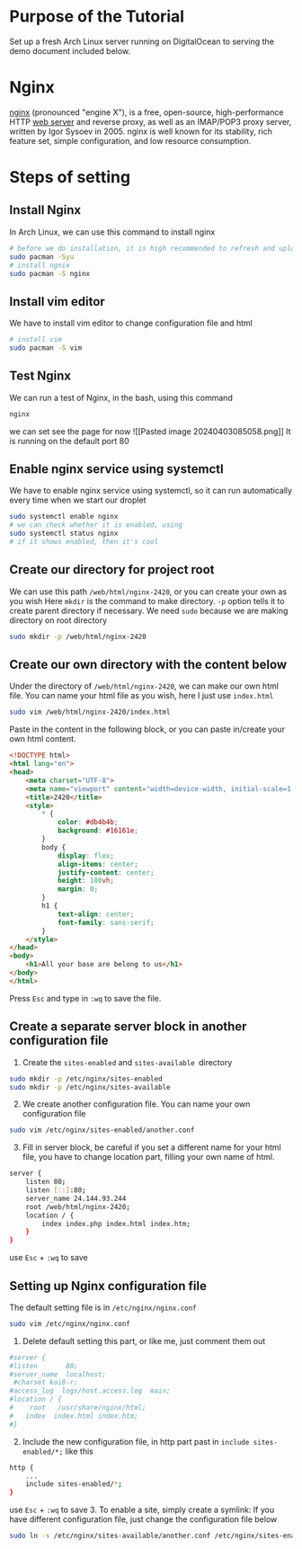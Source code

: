 # Purpose of the Tutorial
Set up a fresh Arch Linux server running on DigitalOcean to serving the demo document included below.
# Nginx
[nginx](https://en.wikipedia.org/wiki/nginx "wikipedia:nginx") (pronounced "engine X"), is a free, open-source, high-performance HTTP [web server](https://wiki.archlinux.org/title/Web_server "Web server") and reverse proxy, as well as an IMAP/POP3 proxy server, written by Igor Sysoev in 2005. nginx is well known for its stability, rich feature set, simple configuration, and low resource consumption.

# Steps of setting
## Install Nginx
In Arch Linux, we can use this command to install nginx
```bash
# before we do installation, it is high recommended to refresh and upload the packages
sudo pacman -Syu
# install ngnix
sudo pacman -S nginx
```
## Install vim editor
We have to install vim editor to change configuration file and html
```bash
# install vim
sudo pacman -S vim
```
## Test Nginx 
We can run a test of Nginx, in the bash, using this command
```bash
nginx
```
we can set see the page for now
![[Pasted image 20240403085058.png]]
It is running on the default port 80

## Enable nginx service using systemctl
We have to enable nginx service using systemctl, so it can run automatically every time when we start our droplet
```bash
sudo systemctl enable nginx
# we can check whether it is enabled, using 
sudo systemctl status nginx
# if it shows enabled, then it's cool
```
## Create our directory for project root
We can use this path `/web/html/nginx-2420`, or you can create your own as you wish
Here `mkdir` is the command to make directory.
`-p` option tells it to create parent directory if necessary.
We need `sudo` because we are making directory on root directory
```bash
sudo mkdir -p /web/html/nginx-2420
```

## Create our own directory with the content below
Under the directory of `/web/html/nginx-2420`, we can make our own html file.
You can name your html file as you wish, here I just use `index.html`
```bash
sudo vim /web/html/nginx-2420/index.html
```
Paste in the content in the following block, or you can paste in/create your own html content.
```html
<!DOCTYPE html>
<html lang="en">
<head>
    <meta charset="UTF-8">
    <meta name="viewport" content="width=device-width, initial-scale=1.0">
    <title>2420</title>
    <style>
        * {
            color: #db4b4b;
            background: #16161e;
        }
        body {
            display: flex;
            align-items: center;
            justify-content: center;
            height: 100vh;
            margin: 0;
        }
        h1 {
            text-align: center;
            font-family: sans-serif;
        }
    </style>
</head>
<body>
    <h1>All your base are belong to us</h1>
</body>
</html>
```
Press `Esc` and type in `:wq` to save the file.
## Create a separate server block in another configuration file
1. Create the `sites-enabled` and `sites-available `directory
```bash
sudo mkdir -p /etc/nginx/sites-enabled
sudo mkdir -p /etc/nginx/sites-available
```
2. We create another configuration file. You can name your own configuration file
```bash
sudo vim /etc/nginx/sites-enabled/another.conf
```
3. Fill in server block, be careful if you set a different name for your html file, you have to change location part, filling your own name of html.
```bash
server {
    listen 80;
    listen [::]:80;
    server_name 24.144.93.244
    root /web/html/nginx-2420;
    location / {
        index index.php index.html index.htm;
    }
}
```
use `Esc` + `:wq` to save
## Setting up Nginx configuration file
The default setting file is in `/etc/nginx/nginx.conf`
```bash
sudo vim /etc/nginx/nginx.conf
```
1. Delete default setting this part, or like me, just comment them out
```bash
#server {
#listen       80;
#server_name  localhost;
 #charset koi8-r;
#access_log  logs/host.access.log  main;
#location / {
#	 root   /usr/share/nginx/html;
#	index  index.html index.htm;
#}
```
2. Include the new configuration file, in http part past in `include sites-enabled/*;` like this
```bash
http {
    ...
    include sites-enabled/*;
}
```
use `Esc` + `:wq` to save
3. To enable a site, simply create a symlink:
	If you have different configuration file, just change the configuration file below
```bash
sudo ln -s /etc/nginx/sites-available/another.conf /etc/nginx/sites-enabled/another.conf
```
